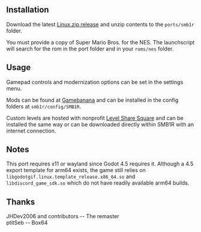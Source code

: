 ## Installation
Download the latest [Linux.zip release](https://github.com/JHDev2006/Super-Mario-Bros.-Remastered-Public/releases/tag/1.0.1) and unzip contents to the `ports/smb1r` folder.

You must provide a copy of Super Mario Bros. for the NES. The launchscript will search for the rom in the port folder and in your `roms/nes` folder.

## Usage
Gamepad controls and modernization options can be set in the settings menu.

Mods can be found at [Gamebanana](https://gamebanana.com/mods/games/22798) and can be installed in the config folders at `smb1r/config/SMB1R`.

Custom levels are hosted with nonprofit [Level Share Square](https://levelsharesquare.com/SMBR/levels) and can be installed the same way or can be downloaded directly within SMB1R with an internet connection.

## Notes
This port requires x11 or wayland since Godot 4.5 requires it. Although a 4.5 export template for arm64 exists, the game still relies on `libgodotgif.linux.template_release.x86_64.so` and `libdiscord_game_sdk.so` which do not have readily available arm64 builds.

## Thanks
JHDev2006 and contributors -- The remaster  
ptitSeb -- Box64  